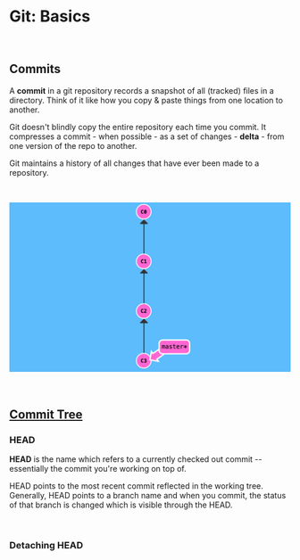 # Git: Basics

</br>

## Commits

A **commit** in a git repository records a snapshot of all (tracked) files in a directory. Think of it like how you copy & paste things from one location to another.

Git doesn't blindly copy the entire repository each time you commit. It compresses a commit - when possible - as a set of changes - **delta** - from one version of the repo to another.

Git maintains a history of all changes that have ever been made to a repository.

</br>

![commit chain](../public/commit-chain.png)

</br>

## [Commit Tree](<https://git-scm.com/docs/git-commit-tree>)

### HEAD

**HEAD** is the name which refers to a currently checked out commit -- essentially the commit you're working on top of.

HEAD points to the most recent commit reflected in the working tree. Generally, HEAD points to a branch name and when you commit, the status of that branch is changed which is visible through the HEAD.

</br>

### Detaching HEAD

</br>
